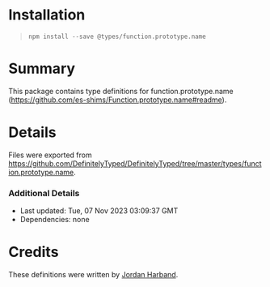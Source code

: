 # Installation
> `npm install --save @types/function.prototype.name`

# Summary
This package contains type definitions for function.prototype.name (https://github.com/es-shims/Function.prototype.name#readme).

# Details
Files were exported from https://github.com/DefinitelyTyped/DefinitelyTyped/tree/master/types/function.prototype.name.

### Additional Details
 * Last updated: Tue, 07 Nov 2023 03:09:37 GMT
 * Dependencies: none

# Credits
These definitions were written by [Jordan Harband](https://github.com/ljharb).
